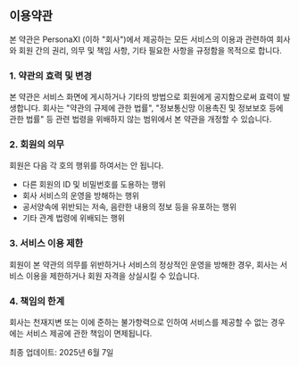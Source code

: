 ## 이용약관

본 약관은 PersonaXI (이하 "회사")에서 제공하는 모든 서비스의 이용과 관련하여 회사와 회원 간의 권리, 의무 및 책임 사항, 기타 필요한 사항을 규정함을 목적으로 합니다.

### 1. 약관의 효력 및 변경

본 약관은 서비스 화면에 게시하거나 기타의 방법으로 회원에게 공지함으로써 효력이 발생합니다. 회사는 "약관의 규제에 관한 법률", "정보통신망 이용촉진 및 정보보호 등에 관한 법률" 등 관련 법령을 위배하지 않는 범위에서 본 약관을 개정할 수 있습니다.

### 2. 회원의 의무

회원은 다음 각 호의 행위를 하여서는 안 됩니다.

*   다른 회원의 ID 및 비밀번호를 도용하는 행위
*   회사 서비스의 운영을 방해하는 행위
*   공서양속에 위반되는 저속, 음란한 내용의 정보 등을 유포하는 행위
*   기타 관계 법령에 위배되는 행위

### 3. 서비스 이용 제한

회원이 본 약관의 의무를 위반하거나 서비스의 정상적인 운영을 방해한 경우, 회사는 서비스 이용을 제한하거나 회원 자격을 상실시킬 수 있습니다.

### 4. 책임의 한계

회사는 천재지변 또는 이에 준하는 불가항력으로 인하여 서비스를 제공할 수 없는 경우에는 서비스 제공에 관한 책임이 면제됩니다.

최종 업데이트: 2025년 6월 7일